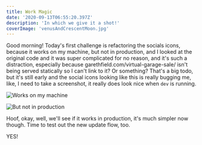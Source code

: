 ```yaml
---
title: Work Magic
date: '2020-09-13T06:55:20.397Z'
description: 'In which we give it a shot!'
coverImage: 'venusAndCrescentMoon.jpg'
---
```


Good morning! Today's first challenge is refactoring the socials icons, because it works on my machine, but not in production, and I looked at the original code and it was super complicated for no reason, and it's such a distraction, especially because garethfield.com/virtual-garage-sale/ isn't being served statically so I can't link to it? Or something? That's a big todo, but it's still early and the social icons looking like this is really bugging me, like, I need to take a screenshot, it really does look nice when `dev` is running.

![Works on my machine](/worksOnMyMachine.png)

![But not in production](/notInProduction.png)

Hoof, okay, well, we'll see if it works in production, it's much simpler now though. Time to test out the new update flow, too.

YES!
